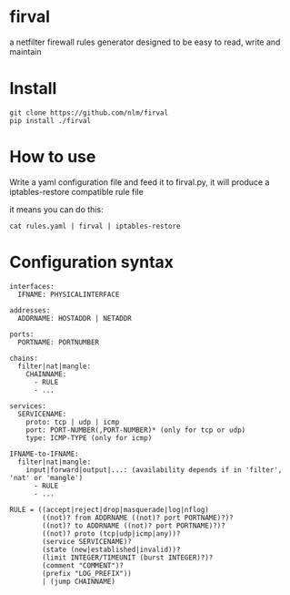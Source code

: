 firval
======

a netfilter firewall rules generator designed to be easy to read, write and maintain

Install
=======

    git clone https://github.com/nlm/firval
    pip install ./firval

How to use
==========

Write a yaml configuration file and feed it to firval.py,
it will produce a iptables-restore compatible rule file

it means you can do this:

    cat rules.yaml | firval | iptables-restore

Configuration syntax
====================

    interfaces:
      IFNAME: PHYSICALINTERFACE

    addresses:
      ADDRNAME: HOSTADDR | NETADDR

    ports:
      PORTNAME: PORTNUMBER

    chains:
      filter|nat|mangle:
        CHAINNAME:
          - RULE
          - ...

    services:
      SERVICENAME:
        proto: tcp | udp | icmp
        port: PORT-NUMBER(,PORT-NUMBER)* (only for tcp or udp)
        type: ICMP-TYPE (only for icmp)

    IFNAME-to-IFNAME:
      filter|nat|mangle:
        input|forward|output|...: (availability depends if in 'filter', 'nat' or 'mangle')
          - RULE
          - ...

    RULE = ((accept|reject|drop|masquerade|log|nflog)
            ((not)? from ADDRNAME ((not)? port PORTNAME)?)?
            ((not)? to ADDRNAME ((not)? port PORTNAME)?)?
            ((not)? proto (tcp|udp|icmp|any))?
            (service SERVICENAME)?
            (state (new|established|invalid))?
            (limit INTEGER/TIMEUNIT (burst INTEGER)?)?
            (comment "COMMENT")?
            (prefix "LOG_PREFIX"))
            | (jump CHAINNAME)
